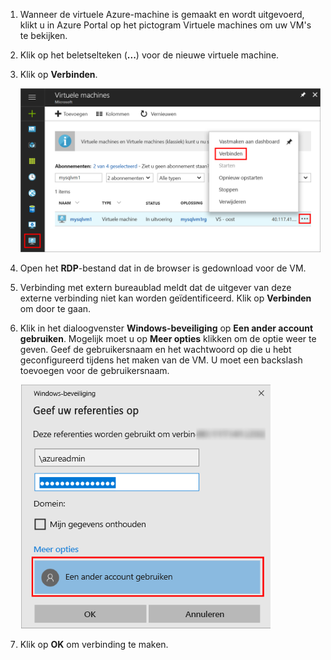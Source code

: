 1. Wanneer de virtuele Azure-machine is gemaakt en wordt uitgevoerd, klikt u in Azure Portal op het pictogram Virtuele machines om uw VM's te bekijken.

1. Klik op het beletselteken (**...**) voor de nieuwe virtuele machine.

1. Klik op **Verbinden**.

   ![In de portal verbinding maken met de virtuele machine](./media/virtual-machines-sql-server-remote-desktop-connect/azure-virtual-machine-connect.png)

1. Open het **RDP**-bestand dat in de browser is gedownload voor de VM.

1. Verbinding met extern bureaublad meldt dat de uitgever van deze externe verbinding niet kan worden geïdentificeerd. Klik op **Verbinden** om door te gaan.

1. Klik in het dialoogvenster **Windows-beveiliging** op **Een ander account gebruiken**. Mogelijk moet u op **Meer opties** klikken om de optie weer te geven. Geef de gebruikersnaam en het wachtwoord op die u hebt geconfigureerd tijdens het maken van de VM. U moet een backslash toevoegen voor de gebruikersnaam.

   ![Extern bureaublad-verificatie](./media/virtual-machines-sql-server-remote-desktop-connect/remote-desktop-connect.png)

1. Klik op **OK** om verbinding te maken.